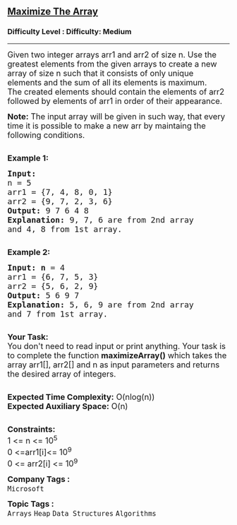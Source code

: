 <h2><a href="https://www.geeksforgeeks.org/problems/maximize-the-array3340/1">Maximize The Array</a></h2><h3>Difficulty Level : Difficulty: Medium</h3><hr><div class="problems_problem_content__Xm_eO"><p><span style="font-size: 18px;">Given two integer arrays arr1 and arr2 of size n. Use the greatest elements from the given arrays to create a new array of size n such that it consists of only unique elements and the sum of all its elements is maximum.<br>The created elements should contain the elements of arr2 followed by elements of arr1 in order of their appearance.</span></p>
<p><span style="font-size: 18px;"><strong>Note:</strong> The input array will be given in such way, that every time it is possible to make a new arr by maintaing the following conditions.</span></p>
<p><br><span style="font-size: 18px;"><strong>Example 1:</strong></span></p>
<pre><span style="font-size: 18px;"><strong>Input:
</strong>n = 5
arr1 = {7, 4, 8, 0, 1}
arr2 = {9, 7, 2, 3, 6}
<strong>Output: </strong>9 7 6 4 8
<strong>Explanation:</strong> 9, 7, 6 are from 2nd array
and 4, 8 from 1st array.</span></pre>
<p><br><span style="font-size: 18px;"><strong>Example 2:</strong></span></p>
<pre><span style="font-size: 18px;"><strong>Input: n</strong> = 4
arr1 = {6, 7, 5, 3}
arr2 = {5, 6, 2, 9} 
<strong>Output:</strong> 5 6 9 7 
<strong>Explanation:</strong> 5, 6, 9 are from 2nd array
and 7 from 1st array.</span></pre>
<p><br><span style="font-size: 18px;"><strong>Your Task: </strong><br>You don't need to read input or print anything. Your task is to complete the function <strong>maximizeArray()</strong> which takes the array arr1[], arr2[] and n as input parameters and returns the desired array of integers.</span></p>
<p><br><span style="font-size: 18px;"><strong>Expected Time Complexity:</strong> O(nlog(n))<br><strong>Expected Auxiliary Space:</strong> O(n)</span></p>
<p><br><span style="font-size: 18px;"><strong>Constraints:</strong><br>1 &lt;= n &lt;= 10<sup>5</sup><br>0 &lt;=arr1[i]&lt;= 10<sup>9</sup><br>0 &lt;= arr2[i] &lt;= 10<sup>9</sup></span></p></div><p><span style=font-size:18px><strong>Company Tags : </strong><br><code>Microsoft</code>&nbsp;<br><p><span style=font-size:18px><strong>Topic Tags : </strong><br><code>Arrays</code>&nbsp;<code>Heap</code>&nbsp;<code>Data Structures</code>&nbsp;<code>Algorithms</code>&nbsp;